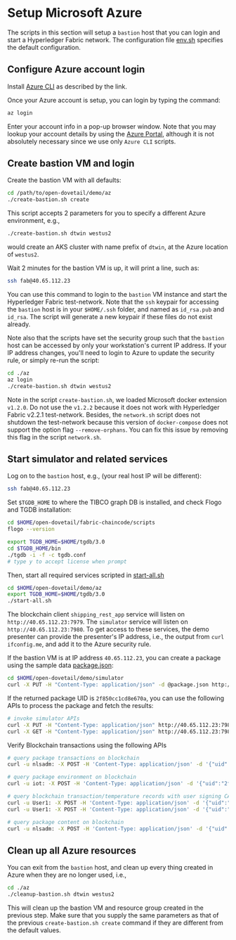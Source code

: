 # Setup Microsoft Azure

The scripts in this section will setup a `bastion` host that you can login and start a Hyperledger Fabric network. The configuration file [env.sh](./env.sh) specifies the default configuration.

## Configure Azure account login

Install [Azure CLI](https://docs.microsoft.com/en-us/cli/azure/install-azure-cli?view=azure-cli-latest) as described by the link.

Once your Azure account is setup, you can login by typing the command:

```bash
az login
```

Enter your account info in a pop-up browser window. Note that you may lookup your account details by using the [Azure Portal](https://portal.azure.com), although it is not absolutely necessary since we use only `Azure CLI` scripts.

## Create bastion VM and login

Create the bastion VM with all defaults:

```bash
cd /path/to/open-dovetail/demo/az
./create-bastion.sh create
```

This script accepts 2 parameters for you to specify a different Azure environment, e.g.,

```bash
./create-bastion.sh dtwin westus2
```

would create an AKS cluster with name prefix of `dtwin`, at the Azure location of `westus2`.

Wait 2 minutes for the bastion VM is up, it will print a line, such as:

```bash
ssh fab@40.65.112.23
```

You can use this command to login to the `bastion` VM instance and start the Hyperledger Fabric test-network. Note that the `ssh` keypair for accessing the `bastion` host is in your `$HOME/.ssh` folder, and named as `id_rsa.pub` and `id_rsa`. The script will generate a new keypair if these files do not exist already.

Note also that the scripts have set the security group such that the `bastion` host can be accessed by only your workstation's current IP address. If your IP address changes, you'll need to login to Azure to update the security rule, or simply re-run the script:

```bash
cd ./az
az login
./create-bastion.sh dtwin westus2
```

Note in the script `create-bastion.sh`, we loaded Microsoft docker extension `v1.2.0`. Do not use the `v1.2.2` because it does not work with Hyperledger Fabric v2.2.1 test-network. Besides, the `network.sh` script does not shutdown the test-network because this version of `docker-compose` does not support the option flag `--remove-orphans`. You can fix this issue by removing this flag in the script `network.sh`.

## Start simulator and related services

Log on to the `bastion` host, e.g., (your real host IP will be different):

```bash
ssh fab@40.65.112.23
```

Set `$TGDB_HOME` to where the TIBCO graph DB is installed, and check Flogo and TGDB installation:

```bash
cd $HOME/open-dovetail/fabric-chaincode/scripts
flogo --version

export TGDB_HOME=$HOME/tgdb/3.0
cd $TGDB_HOME/bin
./tgdb -i -f -c tgdb.conf
# type y to accept license when prompt
```

Then, start all required services scripted in [start-all.sh](./start-all.sh)

```bash
cd $HOME/open-dovetail/demo/az
export TGDB_HOME=$HOME/tgdb/3.0
./start-all.sh
```

The blockchain client `shipping_rest_app` service will listen on `http://40.65.112.23:7979`. The `simulator` service will listen on `http://40.65.112.23:7980`. To get access to these services, the demo presenter can provide the presenter's IP address, i.e., the output from `curl ifconfig.me`, and add it to the Azure security rule.

If the bastion VM is at IP address `40.65.112.23`, you can create a package using the sample data [package.json](../simulator/package.json):

```bash
cd $HOME/open-dovetail/demo/simulator
curl -X PUT -H "Content-Type: application/json" -d @package.json http://40.65.112.23:7980/packages/create
```

If the returned package UID is `2f850cc1cd8e670a`, you can use the following APIs to process the package and fetch the results:

```bash
# invoke simulator APIs
curl -X PUT -H "Content-Type: application/json" http://40.65.112.23:7980/packages/pickup?uid=2f850cc1cd8e670a
curl -X GET -H "Content-Type: application/json" http://40.65.112.23:7980/packages/timeline?uid=2f850cc1cd8e670a
```

Verify Blockchain transactions using the following APIs

```bash
# query package transactions on blockchain
curl -u nlsadm: -X POST -H 'Content-Type: application/json' -d '{"uid":"2f850cc1cd8e670a"}' http://40.65.112.23:7979/shipping/packagetimeline

# query package environment on blockchain
curl -u iot: -X POST -H 'Content-Type: application/json' -d '{"uid":"2f850cc1cd8e670a"}' http://40.65.112.23:7979/shipping/packageenvironment

# query blockchain transaction/temperature records with user signing CA
curl -u User1: -X POST -H 'Content-Type: application/json' -d '{"uid":"2f850cc1cd8e670a","transactionType":"transfer"}' http://40.65.112.23:7979/shipping/verifytransaction
curl -u User1: -X POST -H 'Content-Type: application/json' -d '{"uid":"2f850cc1cd8e670a","periodStart":"2021-02-25T14:30:31Z"}' http://40.65.112.23:7979/shipping/verifytemperature

# query package content on blockchain
curl -u nlsadm: -X POST -H 'Content-Type: application/json' -d '{"uid":"2f850cc1cd8e670a"}' http://40.65.112.23:7979/shipping/getpackagebyuid
```

## Clean up all Azure resources

You can exit from the `bastion` host, and clean up every thing created in Azure when they are no longer used, i.e.,

```bash
cd ./az
./cleanup-bastion.sh dtwin westus2
```

This will clean up the bastion VM and resource group created in the previous step. Make sure that you supply the same parameters as that of the previous `create-bastion.sh create` command if they are different from the default values.
